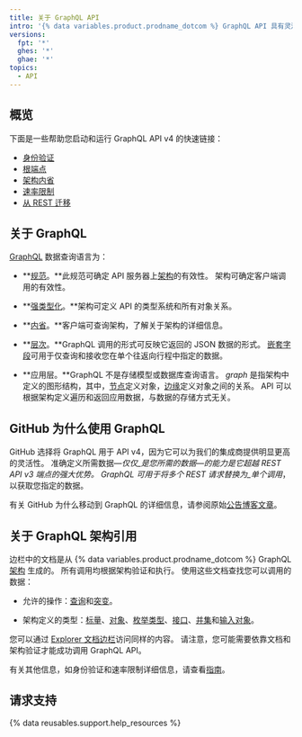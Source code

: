 ```yaml
---
title: 关于 GraphQL API
intro: '{% data variables.product.prodname_dotcom %} GraphQL API 具有灵活性，而且能够准确定义您要获取的数据。'
versions:
  fpt: '*'
  ghes: '*'
  ghae: '*'
topics:
  - API
---
```


## 概览

下面是一些帮助您启动和运行 GraphQL API v4 的快速链接：

* [身份验证](/graphql/guides/forming-calls-with-graphql#authenticating-with-graphql)
* [根端点](/graphql/guides/forming-calls-with-graphql#the-graphql-endpoint)
* [架构内省](/graphql/guides/introduction-to-graphql#discovering-the-graphql-api)
* [速率限制](/graphql/overview/resource-limitations)
* [从 REST 迁移](/graphql/guides/migrating-from-rest-to-graphql)

## 关于 GraphQL

[GraphQL](https://graphql.github.io/) 数据查询语言为：

* **[规范](https://graphql.github.io/graphql-spec/June2018/)。**此规范可确定 API 服务器上[架构](/graphql/guides/introduction-to-graphql#schema)的有效性。 架构可确定客户端调用的有效性。

* **[强类型化](#about-the-graphql-schema-reference)。**架构可定义 API 的类型系统和所有对象关系。

* **[内省](/graphql/guides/introduction-to-graphql#discovering-the-graphql-api)。**客户端可查询架构，了解关于架构的详细信息。

* **[层次](/graphql/guides/forming-calls-with-graphql)。**GraphQL 调用的形式可反映它返回的 JSON 数据的形式。 [嵌套字段](/graphql/guides/migrating-from-rest-to-graphql#example-nesting)可用于仅查询和接收您在单个往返向行程中指定的数据。

* **应用层。**GraphQL 不是存储模型或数据库查询语言。 _graph_ 是指架构中定义的图形结构，其中，[节点](/graphql/guides/introduction-to-graphql#node)定义对象，[边缘](/graphql/guides/introduction-to-graphql#edge)定义对象之间的关系。 API 可以根据架构定义遍历和返回应用数据，与数据的存储方式无关。

## GitHub 为什么使用 GraphQL

GitHub 选择将 GraphQL 用于 API v4，因为它可以为我们的集成商提供明显更高的灵活性。 准确定义所需数据&mdash;_仅仅_是您所需的数据&mdash;的能力是它超越 REST API v3 端点的强大优势。 GraphQL 可用于将多个 REST 请求替换为_单个调用_，以获取您指定的数据。

有关 GitHub 为什么移动到 GraphQL 的详细信息，请参阅原始[公告博客文章](https://githubengineering.com/the-github-graphql-api/)。

## 关于 GraphQL 架构引用

边栏中的文档是从 {% data variables.product.prodname_dotcom %} GraphQL [架构](/graphql/guides/introduction-to-graphql#discovering-the-graphql-api) 生成的。 所有调用均根据架构验证和执行。 使用这些文档查找您可以调用的数据：

* 允许的操作：[查询](/graphql/reference/queries)和[突变](/graphql/reference/mutations)。

* 架构定义的类型：[标量](/graphql/reference/scalars)、[对象](/graphql/reference/objects)、[枚举类型](/graphql/reference/enums)、[接口](/graphql/reference/interfaces)、[并集](/graphql/reference/unions)和[输入对象](/graphql/reference/input-objects)。

您可以通过 [Explorer 文档边栏](/graphql/guides/using-the-explorer#accessing-the-sidebar-docs)访问同样的内容。 请注意，您可能需要依靠文档和架构验证才能成功调用 GraphQL API。

有关其他信息，如身份验证和速率限制详细信息，请查看[指南](/graphql/guides)。

## 请求支持

{% data reusables.support.help_resources %}
